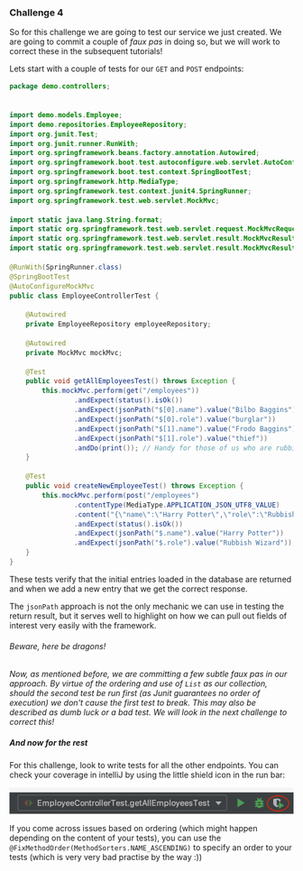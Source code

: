 ### Challenge 4

So for this challenge we are going to test our service we just created. We are going to commit a couple
of _faux pas_ in doing so, but we will work to correct these in the subsequent tutorials!

Lets start with a couple of tests for our `GET` and `POST` endpoints:

```java
package demo.controllers;


import demo.models.Employee;
import demo.repositories.EmployeeRepository;
import org.junit.Test;
import org.junit.runner.RunWith;
import org.springframework.beans.factory.annotation.Autowired;
import org.springframework.boot.test.autoconfigure.web.servlet.AutoConfigureMockMvc;
import org.springframework.boot.test.context.SpringBootTest;
import org.springframework.http.MediaType;
import org.springframework.test.context.junit4.SpringRunner;
import org.springframework.test.web.servlet.MockMvc;

import static java.lang.String.format;
import static org.springframework.test.web.servlet.request.MockMvcRequestBuilders.*;
import static org.springframework.test.web.servlet.result.MockMvcResultHandlers.print;
import static org.springframework.test.web.servlet.result.MockMvcResultMatchers.*;

@RunWith(SpringRunner.class)
@SpringBootTest
@AutoConfigureMockMvc
public class EmployeeControllerTest {

    @Autowired
    private EmployeeRepository employeeRepository;

    @Autowired
    private MockMvc mockMvc;

    @Test
    public void getAllEmployeesTest() throws Exception {
        this.mockMvc.perform(get("/employees"))
                .andExpect(status().isOk())
                .andExpect(jsonPath("$[0].name").value("Bilbo Baggins"))
                .andExpect(jsonPath("$[0].role").value("burglar"))
                .andExpect(jsonPath("$[1].name").value("Frodo Baggins"))
                .andExpect(jsonPath("$[1].role").value("thief"))
                .andDo(print()); // Handy for those of us who are rubbish at working out what Json should look like.
    }

    @Test
    public void createNewEmployeeTest() throws Exception {
        this.mockMvc.perform(post("/employees")
                .contentType(MediaType.APPLICATION_JSON_UTF8_VALUE)
                .content("{\"name\":\"Harry Potter\",\"role\":\"Rubbish Wizard\"}"))
                .andExpect(status().isOk())
                .andExpect(jsonPath("$.name").value("Harry Potter"))
                .andExpect(jsonPath("$.role").value("Rubbish Wizard"));
    }
}
```

These tests verify that the initial entries loaded in the database are returned and when we add a new entry
that we get the correct response.

The `jsonPath` approach is not the only mechanic we can use in testing the return result, but it serves well
to highlight on how we can pull out fields of interest very easily with the framework.

###### Beware, here be dragons!
_Now, as mentioned before, we are committing a few subtle faux pas in our approach. By virtue of the ordering_
_and use of `List` as our collection, should the second test be run first (as Junit guarantees no order of execution)_
_we don't cause the first test to break. This may also be described as dumb luck or a bad test. We will look in the next_
_challenge to correct this!_


##### And now for the rest

For this challenge, look to write tests for all the other endpoints. You can check your coverage in intelliJ
by using the little shield icon in the run bar:

![Icon Location](IconLocation.png?raw=true "Coverage Button")

If you come across issues based on ordering (which might happen depending on the content of
your tests), you can use the `@FixMethodOrder(MethodSorters.NAME_ASCENDING)` to specify an 
order to your tests (which is very very bad practise by the way :))
